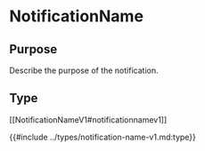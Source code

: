 <div class="message">

# NotificationName

## Purpose

<!-- ANCHOR: purpose -->
Describe the purpose of the notification.
<!-- ANCHOR_END: purpose -->

## Type

<!-- ANCHOR: type -->
[[NotificationNameV1#notificationnamev1]]

{{#include ../types/notification-name-v1.md:type}}
<!-- ANCHOR_END: type -->

</div>
